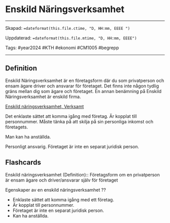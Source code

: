 # Enskild Näringsverksamhet

---
Skapad: `=dateformat(this.file.ctime, "D, HH:mm, EEEE ")`

Uppdaterad: `=dateformat(this.file.mtime, "D, HH:mm, EEEE")`

Tags: #year2024 #KTH #ekonomi #CM1005 #begrepp

---

## Definition

Enskild Näringsverksamhet är en företagsform där du som privatperson och ensam ägare driver och ansvarar för företaget. Det finns inte någon tydlig gräns mellan dig som ägare och företaget. En annan benämning på Enskild Näringsverksamhet är enskild firma.

[Enskild näringsverksamhet, Verksamt](https://www.verksamt.se/starta/valj-foretagsform/enskild-naringsverksamhet)

Det enklaste sättet att komma igång med företag. Är kopplat till personnummer. Måste tänka på att skilja på sin personliga inkomst och företagets.

Man kan ha anställda.

Personligt ansvarig. Företaget är inte en separat juridisk person.

## Flashcards

Enskild näringsverksamhet (Definition):: Företagsform om en privatperson är ensam ägare och driver/ansvarar själv för företaget
<!--SR:!2024-03-29,45,298!2024-04-23,68,310-->

Egenskaper av en enskild näringsverksamhet
??
- Enklaste sättet att komma igång med ett företag.
- Är kopplat till personnummer.
- Företaget är inte en separat juridisk person.
- Kan ha anställda.
<!--SR:!2024-02-27,24,278!2024-04-07,54,310-->
